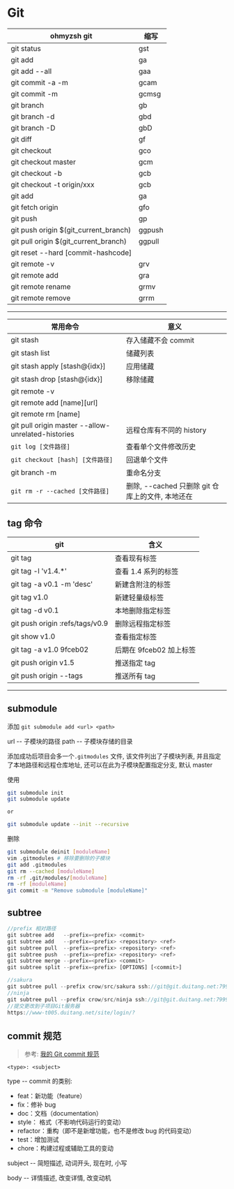 # Git

| ohmyzsh git                            | 缩写   |
| -------------------------------------- | ------ |
| git status                             | gst    |
| git add                                | ga     |
| git add --all                          | gaa    |
| git commit -a -m                       | gcam   |
| git commit -m                          | gcmsg  |
| git branch                             | gb     |
| git branch -d                          | gbd    |
| git branch -D                          | gbD    |
| git diff                               | gf     |
| git checkout                           | gco    |
| git checkout master                    | gcm    |
| git checkout -b                        | gcb    |
| git checkout -t origin/xxx             | gcb    |
| git add                                | ga     |
| git fetch origin                       | gfo    |
| git push                               | gp     |
| git push origin \$(git_current_branch) | ggpush |
| git pull origin \$(git_current_branch) | ggpull |
| git reset --hard [commit-hashcode]     |        |
| git remote -v                          | grv    |
| git remote add                         | gra    |
| git remote rename                      | grmv   |
| git remote remove                      | grrm   |

---

| 常用命令                                           | 意义                                             |
| -------------------------------------------------- | ------------------------------------------------ |
| git stash                                          | 存入储藏不会 commit                              |
| git stash list                                     | 储藏列表                                         |
| git stash apply [stash@{idx}]                      | 应用储藏                                         |
| git stash drop [stash@{idx}]                       | 移除储藏                                         |
| git remote -v                                      |
| git remote add [name][url]                         |
| git remote rm [name]                               |
| git pull origin master --allow-unrelated-histories | 远程仓库有不同的 history                         |
| `git log [文件路径]`                               | 查看单个文件修改历史                             |
| `git checkout [hash] [文件路径]`                   | 回退单个文件                                     |
| git branch -m <old branch > <new branch>           | 重命名分支                                       |
| `git rm -r --cached [文件路径]`                    | 删除, --cached 只删除 git 仓库上的文件, 本地还在 |

## tag 命令

| git                             | 含义                    |
| ------------------------------- | ----------------------- |
| git tag                         | 查看现有标签            |
| git tag -l 'v1.4.\*'            | 查看 1.4 系列的标签     |
| git tag -a v0.1 -m 'desc'       | 新建含附注的标签        |
| git tag v1.0                    | 新建轻量级标签          |
| git tag -d v0.1                 | 本地删除指定标签        |
| git push origin :refs/tags/v0.9 | 删除远程指定标签        |
| git show v1.0                   | 查看指定标签            |
| git tag -a v1.0 9fceb02         | 后期在 9fceb02 加上标签 |
| git push origin v1.5            | 推送指定 tag            |
| git push origin --tags          | 推送所有 tag            |

---

## submodule

添加
`git submodule add <url> <path>`

url -- 子模块的路径
path -- 子模块存储的目录

添加成功后项目会多一个`.gitmodules` 文件, 该文件列出了子模块列表, 并且指定了本地路径和远程仓库地址, 还可以在此为子模块配置指定分支, 默认 master

使用

```bash
git submodule init
git submodule update

or

git submodule update --init --recursive
```

删除

```bash
git submodule deinit [moduleName]
vim .gitmodules # 移除要删除的子模块
git add .gitmodules
git rm --cached [moduleName]
rm -rf .git/modules/[moduleName]
rm -rf [moduleName]
git commit -m "Remove submodule [moduleName]"
```

## subtree

```js
//prefix 相对路径
git subtree add   --prefix=<prefix> <commit>
git subtree add   --prefix=<prefix> <repository> <ref>
git subtree pull  --prefix=<prefix> <repository> <ref>
git subtree push  --prefix=<prefix> <repository> <ref>
git subtree merge --prefix=<prefix> <commit>
git subtree split --prefix=<prefix> [OPTIONS] [<commit>]

//sakura
git subtree pull --prefix crow/src/sakura ssh://git@git.duitang.net:7999/fe/sakura.git master
//ninja
git subtree pull --prefix crow/src/ninja ssh://git@git.duitang.net:7999/fe/ninja.git master
//提交更改到子项目Git服务器
https://www-t005.duitang.net/site/login/?
```

## commit 规范

> 参考: [我的 Git commit 规范](https://mp.weixin.qq.com/s?__biz=MzIyMzEyMDQ5MQ==&mid=2656091498&idx=1&sn=8e15c57c3c1cb6c7579208aaad5ae256&chksm=f387006ec4f08978606e1168d417869a02c42945eed246a310c6bc06e7538888484d857eaffc&scene=4&subscene=126&ascene=0&devicetype=android-26&version=26070337&nettype=WIFI&abtest_cookie=BQABAAoACwANABMAFAAFACOXHgBZmR4AhJkeAImZHgCNmR4AAAA%3D&lang=zh_CN&pass_ticket=AAI4HCiVr%2FcBu7J0BPB0hr%2Fv6WUoYnaJG1b7tytCnHA4Oeh9WeRwR8brLOUDmOO2&wx_header=1)

`<type>: <subject>`

type -- commit 的类别:

- feat：新功能（feature）
- fix：修补 bug
- doc：文档（documentation）
- style： 格式（不影响代码运行的变动）
- refactor：重构（即不是新增功能，也不是修改 bug 的代码变动）
- test：增加测试
- chore：构建过程或辅助工具的变动

subject -- 简短描述, 动词开头, 现在时, 小写

body -- 详情描述, 改变详情, 改变动机
